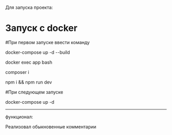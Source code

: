 Для запуска проекта:

# Запуск с docker

#При первом запуске ввести команду

docker-compose up -d --build

docker exec app bash

composer i

npm i && npm run dev

#При следующем запуске

docker-compose up -d

___

функционал:

Реализовал обыкновенные комментарии
